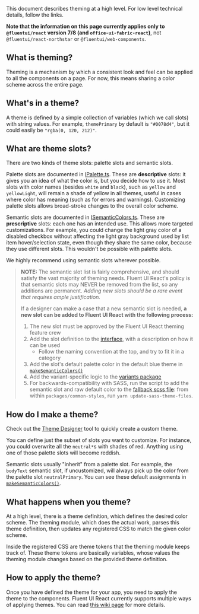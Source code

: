 This document describes theming at a high level. For low level technical details, follow the links.

**Note that the information on this page currently applies only to `@fluentui/react` version 7/8 (and `office-ui-fabric-react`)**, not `@fluentui/react-northstar` or `@fluentui/web-components`.

## What is theming?

Theming is a mechanism by which a consistent look and feel can be applied to all the components on a page. For now, this means sharing a color scheme across the entire page.

## What's in a theme?

A theme is defined by a simple collection of variables (which we call slots) with string values.
For example, `themePrimary` by default is `"#0078d4"`, but it could easily be `"rgba(0, 120, 212)"`.

## What are theme slots?

There are two kinds of theme slots: palette slots and semantic slots.

Palette slots are documented in [IPalette.ts](https://github.com/microsoft/fluentui/blob/master/packages/theme/src/types/IPalette.ts). These are **descriptive** slots: it gives you an idea of what the color is, but you decide how to use it. Most slots with color names (besides `white` and `black`), such as `yellow` and `yellowLight`, will remain a shade of yellow in all themes, useful in cases where color has meaning (such as for errors and warnings). Customizing palette slots allows broad-stroke changes to the overall color scheme.

Semantic slots are documented in [ISemanticColors.ts](https://github.com/microsoft/fluentui/blob/master/packages/theme/src/types/ISemanticColors.ts). These are **prescriptive** slots: each one has an intended use. This allows more targeted customizations. For example, you could change the light gray color of a disabled checkbox without affecting the light gray background used by list item hover/selection state, even though they share the same color, because they use different slots. This wouldn't be possible with palette slots.

We highly recommend using semantic slots wherever possible.

<a name="add-semantic-slot"></a>

> **NOTE:** The semantic slot list is fairly comprehensive, and should satisfy the vast majority of theming needs. Fluent UI React's policy is that semantic slots may NEVER be removed from the list, so any additions are permanent. _Adding new slots should be a rare event that requires ample justification._
>
> If a designer can make a case that a new semantic slot is needed, **a new slot can be added to Fluent UI React with the following process:**
>
> 1. The new slot must be approved by the Fluent UI React theming feature crew
> 2. Add the slot definition to the [interface](https://github.com/microsoft/fluentui/blob/master/packages/theme/src/types/ISemanticColors.ts), with a description on how it can be used
>    - Follow the naming convention at the top, and try to fit it in a category
> 3. Add the slot's default palette color in the default blue theme in [`makeSemanticColors()`](https://github.com/microsoft/fluentui/blob/master/packages/theme/src/utilities/makeSemanticColors.ts)
> 4. Add the variant-specific logic to the [variants package](https://github.com/microsoft/fluentui/blob/master/packages/variants/src/variants.ts)
> 5. For backwards-compatibility with SASS, run the script to add the semantic slot and raw default color to the [fallback scss file](https://github.com/microsoft/fluentui/blob/master/packages/common-styles/src/_semanticSlots.scss): from within `packages/common-styles`, run `yarn update-sass-theme-files`.

## How do I make a theme?

Check out the [Theme Designer](https://aka.ms/themedesigner) tool to quickly create a custom theme.

You can define just the subset of slots you want to customize.
For instance, you could overwrite all the `neutral*`s with shades of red.
Anything using one of those palette slots will become reddish.

Semantic slots usually "inherit" from a palette slot. For example, the `bodyText` semantic slot, if uncustomized, will always pick up the color from the palette slot `neutralPrimary`. You can see these default assignments in [`makeSemanticColors()`](https://github.com/microsoft/fluentui/blob/master/packages/theme/src/utilities/makeSemanticColors.ts).

## What happens when you theme?

At a high level, there is a theme definition, which defines the desired color scheme. The theming module, which does the actual work, parses this theme definition, then updates any registered CSS to match the given color scheme.

Inside the registered CSS are theme tokens that the theming module keeps track of. These theme tokens are basically variables, whose values the theming module changes based on the provided theme definition.

## How to apply the theme?

Once you have defined the theme for your app, you need to apply the theme to the components. Fluent UI React currently supports multiple ways of applying themes. You can read [this wiki page](https://github.com/microsoft/fluentui/wiki/How-to-apply-theme-to-Fluent-UI-React-components) for more details.
